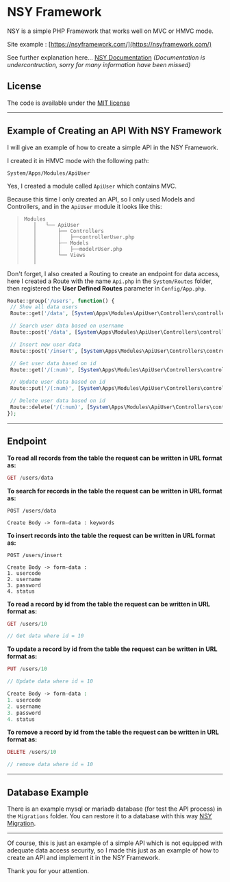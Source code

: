 # NSY Framework

NSY is a simple PHP Framework that works well on MVC or HMVC mode.

Site example :
[https://nsyframework.com/](https://nsyframework.com/)

See further explanation here... [NSY Documentation](https://github.com/kazuyamarino/nsy-docs/blob/master/README.md) *(Documentation is undercontruction, sorry for many information have been missed)*

## License

The code is available under the [MIT license](LICENSE.txt)

---

## Example of Creating an API With NSY Framework

I will give an example of how to create a simple API in the NSY Framework.

I created it in HMVC mode with the following path:

```text
System/Apps/Modules/ApiUser
```

Yes, I created a module called `ApiUser` which contains MVC.

Because this time I only created an API, so I only used Models and Controllers, and in the `ApiUser` module it looks like this:

>```text
>Modules
>    │   └── ApiUser
>    │       ├── Controllers
>    │       │   ├──controllerUser.php
>    │       ├── Models
>    │       │   ├──modelrUser.php
>    │       └── Views
>    │           
>```

Don't forget, I also created a Routing to create an endpoint for data access, here I created a Route with the name `Api.php` in the `System/Routes` folder, then registered the **User Defined Routes** parameter in `Config/App.php`.

```php
Route::group('/users', function() {
 // Show all data users
 Route::get('/data', [System\Apps\Modules\ApiUser\Controllers\controllerUser::class, 'show_data_users']);

 // Search user data based on username
 Route::post('/data', [System\Apps\Modules\ApiUser\Controllers\controllerUser::class, 'search_data_users']);

 // Insert new user data
 Route::post('/insert', [System\Apps\Modules\ApiUser\Controllers\controllerUser::class, 'add_data_users']);

 // Get user data based on id
 Route::get('/(:num)', [System\Apps\Modules\ApiUser\Controllers\controllerUser::class, 'get_data_users']);

 // Update user data based on id
 Route::put('/(:num)', [System\Apps\Modules\ApiUser\Controllers\controllerUser::class, 'update_data_users']);

 // Delete user data based on id
 Route::delete('/(:num)', [System\Apps\Modules\ApiUser\Controllers\controllerUser::class, 'delete_data_users']);
});
```

---

## Endpoint

**To read all records from the table the request can be written in URL format as:**

```php
GET /users/data
```

**To search for records in the table the request can be written in URL format as:**

```text
POST /users/data

Create Body -> form-data : keywords
```

**To insert records into the table the request can be written in URL format as:**

```text
POST /users/insert

Create Body -> form-data : 
1. usercode
2. username
3. password
4. status
```

**To read a record by id from the table the request can be written in URL format as:**

```php
GET /users/10

// Get data where id = 10
```

**To update a record by id from the table the request can be written in URL format as:**

```php
PUT /users/10

// Update data where id = 10

Create Body -> form-data : 
1. usercode
2. username
3. password
4. status
```

**To remove a record by id from the table the request can be written in URL format as:**

```php
DELETE /users/10

// remove data where id = 10
```

---

## Database Example

There is an example mysql or mariadb database (for test the API process) in the `Migrations` folder. You can restore it to a database with this way [NSY Migration](https://github.com/kazuyamarino/nsy-docs/blob/master/NSY_MIGRATION.md).

---

Of course, this is just an example of a simple API which is not equipped with adequate data access security, so I made this just as an example of how to create an API and implement it in the NSY Framework.

Thank you for your attention.
